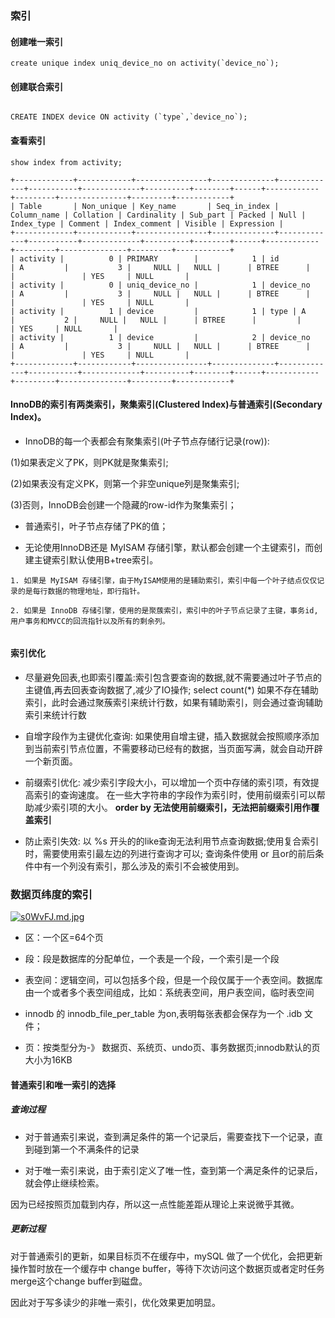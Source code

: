 ### 索引

#### 创建唯一索引

```
create unique index uniq_device_no on activity(`device_no`);

```

#### 创建联合索引

```

CREATE INDEX device ON activity (`type`,`device_no`);

```

#### 查看索引

```
show index from activity;

+-------------+------------+----------------+--------------+-------------+-----------+-------------+----------+--------+------+------------+---------+---------------+---------+------------+
| Table       | Non_unique | Key_name       | Seq_in_index | Column_name | Collation | Cardinality | Sub_part | Packed | Null | Index_type | Comment | Index_comment | Visible | Expression |
+-------------+------------+----------------+--------------+-------------+-----------+-------------+----------+--------+------+------------+---------+---------------+---------+------------+
| activity |          0 | PRIMARY        |            1 | id          | A         |           3 |     NULL |   NULL |      | BTREE      |         |               | YES     | NULL       |
| activity |          0 | uniq_device_no |            1 | device_no   | A         |           3 |     NULL |   NULL |      | BTREE      |         |               | YES     | NULL       |
| activity |          1 | device         |            1 | type | A         |           2 |     NULL |   NULL |      | BTREE      |         |               | YES     | NULL       |
| activity |          1 | device         |            2 | device_no   | A         |           3 |     NULL |   NULL |      | BTREE      |         |               | YES     | NULL       |
+-------------+------------+----------------+--------------+-------------+-----------+-------------+----------+--------+------+------------+---------+---------------+---------+------------+

```

#### InnoDB的索引有两类索引，聚集索引(Clustered Index)与普通索引(Secondary Index)。

- InnoDB的每一个表都会有聚集索引(叶子节点存储行记录(row)):

(1)如果表定义了PK，则PK就是聚集索引;

(2)如果表没有定义PK，则第一个非空unique列是聚集索引;

(3)否则，InnoDB会创建一个隐藏的row-id作为聚集索引；

- 普通索引，叶子节点存储了PK的值；

- 无论使用InnoDB还是 MyISAM 存储引擎，默认都会创建一个主键索引，而创建主键索引默认使用B+tree索引。
  
```
1. 如果是 MyISAM 存储引擎，由于MyISAM使用的是辅助索引，索引中每一个叶子结点仅仅记录的是每行数据的物理地址，即行指针。
  
2. 如果是 InnoDB 存储引擎，使用的是聚蔟索引，索引中的叶子节点记录了主键，事务id,用户事务和MVCC的回流指针以及所有的剩余列。
  
```
#### 索引优化

- 尽量避免回表,也即索引覆盖:索引包含要查询的数据,就不需要通过叶子节点的主键值,再去回表查询数据了,减少了IO操作;
  select count(*) 如果不存在辅助索引，此时会通过聚蔟索引来统计行数，如果有辅助索引，则会通过查询辅助索引来统计行数

- 自增字段作为主键优化查询: 如果使用自增主键，插入数据就会按照顺序添加到当前索引节点位置，不需要移动已经有的数据，当页面写满，就会自动开辟一个新页面。

- 前缀索引优化: 减少索引字段大小，可以增加一个页中存储的索引项，有效提高索引的查询速度。 在一些大字符串的字段作为索引时，使用前缀索引可以帮助减少索引项的大小。
  **order by 无法使用前缀索引，无法把前缀索引用作覆盖索引**

- 防止索引失效: 以 %s 开头的的like查询无法利用节点查询数据;使用复合索引时，需要使用索引最左边的列进行查询才可以; 查询条件使用 or 且or的前后条件中有一个列没有索引，那么涉及的索引不会被使用到。

### 数据页纬度的索引

[![s0WvFJ.md.jpg](https://s3.ax1x.com/2021/01/15/s0WvFJ.md.jpg)](https://imgchr.com/i/s0WvFJ)

- 区：一个区=64个页

- 段：段是数据库的分配单位，一个表是一个段，一个索引是一个段

- 表空间：逻辑空间，可以包括多个段，但是一个段仅属于一个表空间。数据库由一个或者多个表空间组成，比如：系统表空间，用户表空间，临时表空间

- innodb 的 innodb_file_per_table 为on,表明每张表都会保存为一个 .idb 文件；

- 页：按类型分为-》 数据页、系统页、undo页、事务数据页;innodb默认的页大小为16KB

#### 普通索引和唯一索引的选择

##### 查询过程

- 对于普通索引来说，查到满足条件的第一个记录后，需要查找下一个记录，直到碰到第一个不满条件的记录

- 对于唯一索引来说，由于索引定义了唯一性，查到第一个满足条件的记录后，就会停止继续检索。

因为已经按照页加载到内存，所以这一点性能差距从理论上来说微乎其微。

##### 更新过程

对于普通索引的更新，如果目标页不在缓存中，mySQL 做了一个优化，会把更新操作暂时放在一个缓存中 change buffer，等待下次访问这个数据页或者定时任务merge这个change buffer到磁盘。

因此对于写多读少的非唯一索引，优化效果更加明显。